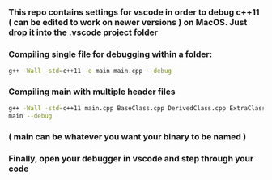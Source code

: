 ### This repo contains settings for vscode in order to debug c++11 ( can be edited to work on newer versions ) on MacOS. Just drop it into the .vscode project folder
### Compiling single file for debugging within a folder:
```sh
g++ -Wall -std=c++11 -o main main.cpp --debug
```
### Compiling main with multiple header files
```sh
g++ -Wall -std=c++11 main.cpp BaseClass.cpp DerivedClass.cpp ExtraClass.cpp -o
main --debug
```
### ( main can be whatever you want your binary to be named )
### Finally, open your debugger in vscode and step through your code